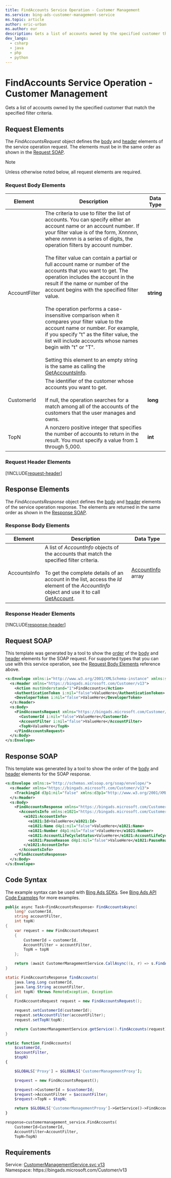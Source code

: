 ```yaml
---
title: FindAccounts Service Operation - Customer Management
ms.service: bing-ads-customer-management-service
ms.topic: article
author: eric-urban
ms.author: eur
description: Gets a list of accounts owned by the specified customer that match the specified filter criteria.
dev_langs: 
  - csharp
  - java
  - php
  - python
---
```

# FindAccounts Service Operation - Customer Management
Gets a list of accounts owned by the specified customer that match the specified filter criteria.

## <a name="request"></a>Request Elements
The *FindAccountsRequest* object defines the [body](#request-body) and [header](#request-header) elements of the service operation request. The elements must be in the same order as shown in the [Request SOAP](#request-soap). 

> [!NOTE]
> Unless otherwise noted below, all request elements are required.

### <a name="request-body"></a>Request Body Elements

|Element|Description|Data Type|
|-----------|---------------|-------------|
|<a name="accountfilter"></a>AccountFilter|The criteria to use to filter the list of accounts. You can specify either an account name or an account number. If your filter value is of the form, X*nnnnn*, where *nnnnn* is a series of digits, the operation filters by account number.<br/><br/>The filter value can contain a partial or full account name or number of the accounts that you want to get. The operation includes the account in the result if the name or number of the account begins with the specified filter value.<br/><br/>The operation performs a case-insensitive comparison when it compares your filter value to the account name or number. For example, if you specify "t" as the filter value, the list will include accounts whose names begin with "t" or "T".<br/><br/>Setting this element to an empty string is the same as calling the [GetAccountsInfo](getaccountsinfo.md).|**string**|
|<a name="customerid"></a>CustomerId|The identifier of the customer whose accounts you want to get.<br/><br/>If null, the operation searches for a match among all of the accounts of the customers that the user manages and owns.|**long**|
|<a name="topn"></a>TopN|A nonzero positive integer that specifies the number of accounts to return in the result. You must specify a value from 1 through 5,000.|**int**|

### <a name="request-header"></a>Request Header Elements
[!INCLUDE[request-header](./includes/request-header.md)]

## <a name="response"></a>Response Elements
The *FindAccountsResponse* object defines the [body](#response-body) and [header](#response-header) elements of the service operation response. The elements are returned in the same order as shown in the [Response SOAP](#response-soap).

### <a name="response-body"></a>Response Body Elements

|Element|Description|Data Type|
|-----------|---------------|-------------|
|<a name="accountsinfo"></a>AccountsInfo|A list of *AccountInfo* objects of the accounts that match the specified filter criteria.<br/><br/>To get the complete details of an account in the list, access the *Id* element of the *AccountInfo* object and use it to call [GetAccount](getaccount.md).|[AccountInfo](accountinfo.md) array|

### <a name="response-header"></a>Response Header Elements
[!INCLUDE[response-header](./includes/response-header.md)]

## <a name="request-soap"></a>Request SOAP
This template was generated by a tool to show the [order](../guides/services-protocol.md#element-order) of the [body](#request-body) and [header](#request-header) elements for the SOAP request. For supported types that you can use with this service operation, see the [Request Body Elements](#request-header) reference above.

```xml
<s:Envelope xmlns:i="http://www.w3.org/2001/XMLSchema-instance" xmlns:s="http://schemas.xmlsoap.org/soap/envelope/">
  <s:Header xmlns="https://bingads.microsoft.com/Customer/v13">
    <Action mustUnderstand="1">FindAccounts</Action>
    <AuthenticationToken i:nil="false">ValueHere</AuthenticationToken>
    <DeveloperToken i:nil="false">ValueHere</DeveloperToken>
  </s:Header>
  <s:Body>
    <FindAccountsRequest xmlns="https://bingads.microsoft.com/Customer/v13">
      <CustomerId i:nil="false">ValueHere</CustomerId>
      <AccountFilter i:nil="false">ValueHere</AccountFilter>
      <TopN>ValueHere</TopN>
    </FindAccountsRequest>
  </s:Body>
</s:Envelope>
```

## <a name="response-soap"></a>Response SOAP
This template was generated by a tool to show the order of the [body](#response-body) and [header](#response-header) elements for the SOAP response.

```xml
<s:Envelope xmlns:s="http://schemas.xmlsoap.org/soap/envelope/">
  <s:Header xmlns="https://bingads.microsoft.com/Customer/v13">
    <TrackingId d3p1:nil="false" xmlns:d3p1="http://www.w3.org/2001/XMLSchema-instance">ValueHere</TrackingId>
  </s:Header>
  <s:Body>
    <FindAccountsResponse xmlns="https://bingads.microsoft.com/Customer/v13">
      <AccountsInfo xmlns:e1021="https://bingads.microsoft.com/Customer/v13/Entities" d4p1:nil="false" xmlns:d4p1="http://www.w3.org/2001/XMLSchema-instance">
        <e1021:AccountInfo>
          <e1021:Id>ValueHere</e1021:Id>
          <e1021:Name d4p1:nil="false">ValueHere</e1021:Name>
          <e1021:Number d4p1:nil="false">ValueHere</e1021:Number>
          <e1021:AccountLifeCycleStatus>ValueHere</e1021:AccountLifeCycleStatus>
          <e1021:PauseReason d4p1:nil="false">ValueHere</e1021:PauseReason>
        </e1021:AccountInfo>
      </AccountsInfo>
    </FindAccountsResponse>
  </s:Body>
</s:Envelope>
```

## <a name="example"></a>Code Syntax
The example syntax can be used with [Bing Ads SDKs](../guides/client-libraries.md). See [Bing Ads API Code Examples](../guides/code-examples.md) for more examples.
```csharp
public async Task<FindAccountsResponse> FindAccountsAsync(
	long? customerId,
	string accountFilter,
	int topN)
{
	var request = new FindAccountsRequest
	{
		CustomerId = customerId,
		AccountFilter = accountFilter,
		TopN = topN
	};

	return (await CustomerManagementService.CallAsync((s, r) => s.FindAccountsAsync(r), request));
}
```
```java
static FindAccountsResponse findAccounts(
	java.lang.Long customerId,
	java.lang.String accountFilter,
	int topN) throws RemoteException, Exception
{
	FindAccountsRequest request = new FindAccountsRequest();

	request.setCustomerId(customerId);
	request.setAccountFilter(accountFilter);
	request.setTopN(topN);

	return CustomerManagementService.getService().findAccounts(request);
}
```
```php
static function FindAccounts(
	$customerId,
	$accountFilter,
	$topN)
{

	$GLOBALS['Proxy'] = $GLOBALS['CustomerManagementProxy'];

	$request = new FindAccountsRequest();

	$request->CustomerId = $customerId;
	$request->AccountFilter = $accountFilter;
	$request->TopN = $topN;

	return $GLOBALS['CustomerManagementProxy']->GetService()->FindAccounts($request);
}
```
```python
response=customermanagement_service.FindAccounts(
	CustomerId=CustomerId,
	AccountFilter=AccountFilter,
	TopN=TopN)
```

## Requirements
Service: [CustomerManagementService.svc v13](https://clientcenter.api.bingads.microsoft.com/Api/CustomerManagement/v13/CustomerManagementService.svc)  
Namespace: https\://bingads.microsoft.com/Customer/v13  

